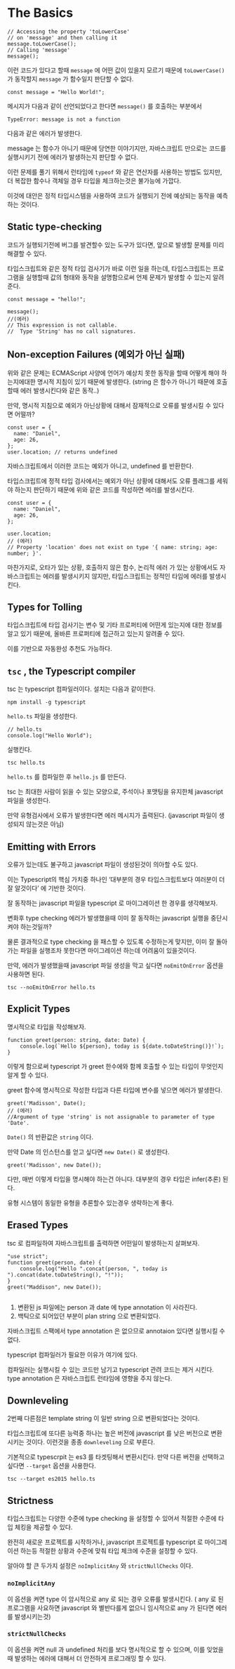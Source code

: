 # The Basics 

```tsx
// Accessing the property 'toLowerCase'
// on 'message' and then calling it
message.toLowerCase();
// Calling 'message'
message();
```

이런 코드가 있다고 할때 `message` 에 어떤 값이 있을지 모르기 때문에 `toLowerCase()` 가 동작할지 `message` 가 함수일지 판단할 수 없다. 

```tsx
const message = "Hello World!";
```

메시지가 다음과 같이 선언되었다고 한다면 `message()` 를 호출하는 부분에서 

```tsx
TypeError: message is not a function
```

다음과 같은 에러가 발생한다.

message 는 함수가 아니기 때문에 당연한 이야기지만, 자바스크립트 만으로는 코드를 실행시키기 전에 에러가 발생하는지 판단할 수 없다. 

이런 문제를 풀기 위해서 런타임에 `typeof` 와 같은 연산자를 사용하는 방법도 있지만, 더 복잡한 함수나 객체일 경우 타입을 체크하는것은 불가능에 가깝다. 

이것에 대안은 정적 타입시스템을 사용하여 코드가 실행되기 전에 예상되는 동작을 예측하는 것이다. 

## Static type-checking

코드가 실행되기전에 버그를 발견할수 있는 도구가 있다면, 앞으로 발생할 문제를 미리 해결할 수 있다. 

타입스크립트와 같은 정적 타입 검사기가 바로 이런 일을 하는데, 타입스크립트는 프로그램을 실행할때 값의 형태와 동작을 설명함으로써 언제 문제가 발생할 수 있는지 알려준다. 

```tsx
const message = "hello!";
 
message();
//(에러)
// This expression is not callable.
//  Type 'String' has no call signatures.
```

## Non-exception Failures (예외가 아닌 실패)

위와 같은 문제는 ECMAScript 사양에 언어가 예상치 못한 동작을 할때 어떻게 해야 하는지에대한 명시적 지침이 있기 때문에 발생한다. (string 은 함수가 아니기 때문에 호출할때 에러 발생시킨다와 같은 동작..)

만약, 명시적 지침으로 예외가 아닌상황에 대해서 잠재적으로 오류를 발생시킬 수 있다면 어떨까? 

```tsx
const user = {
  name: "Daniel",
  age: 26,
};
user.location; // returns undefined
```

자바스크립트에서 이러한 코드는 예외가 아니고, undefined 를 반환한다. 

타입스크립트에 정적 타입 검사에서는 예외가 아닌 상황에 대해서도 오류 플래그를 세워야 하는지 판단하기 때문에 위와 같은 코드를 작성하면 에러를 발생시킨다. 

```tsx
const user = {
  name: "Daniel",
  age: 26,
};
 
user.location;
// (에러)
// Property 'location' does not exist on type '{ name: string; age: number; }'.
```

마찬가지로, 오타가 있는 상황, 호출하지 않은 함수, 논리적 에러 가 있는 상황에서도 자바스크립트는 에러를 발생시키지 않지만, 타입스크립트는 정적인 타임에 에러를 발생시킨다. 

## Types for Tolling

타입스크립트에 타입 검사기는 변수 및 기타 프로퍼티에 어떤게 있는지에 대한 정보를 알고 있기 때문에, 올바른 프로퍼티에 접근하고 있는지 알려줄 수 있다.

이를 기반으로 자동완성 추천도 가능하다. 

## `tsc` , the Typescript compiler

tsc 는 typescript 컴파일러이다. 설치는 다음과 같이한다. 

```tsx
npm install -g typescript
```

`hello.ts` 파일을 생성한다. 

```tsx
// hello.ts
console.log("Hello World");
```

실행킨다.

```tsx
tsc hello.ts
```

`hello.ts` 를 컴파일한 후 `hello.js` 를 만든다. 

tsc 는 최대한 사람이 읽을 수 있는 모양으로, 주석이나 포맷팅을 유지한체 javascript 파일을 생성한다. 

만약 유형검사에서 오류가 발생한다면 에러 메시지가 출력된다. (javascript 파일이 생성되지 않는것은 아님)

## Emitting with Errors

오류가 있는데도 불구하고 javascript 파일이 생성된것이 의아할 수도 있다. 

이는 Typescript의 핵심 가치중 하나인 ‘대부분의 경우 타입스크립트보다 여러분이 더 잘 알것이다’ 에 기반한 것이다. 

잘 동작하는 javascript 파일을 typescript 로 마이그레이션 한 경우를 생각해보자. 

변화후 type checking 에러가 발생했을때 이미 잘 동작하는 javascript 실행을 중단시켜야 하는것일까? 

물론 결과적으로 type checking 을 패스할 수 있도록 수정하는게 맞지만, 이미 잘 돌아가는 파일을 실행조차 못한다면 마이그레이션 하는데 어려움이 있을것이다. 

만약, 에러가 발생했을때 javascript 파일 생성을 막고 싶다면 `noEmitOnError` 옵션을 사용하면 된다.

```tsx
tsc --noEmitOnError hello.ts
```

## Explicit Types

명시적으로 타입을 작성해보자.

```tsx
function greet(person: string, date: Date) {
	console.log(`Hello ${person}, today is ${date.toDateString()}!`);
}
```

이렇게 함으로써 typescript 가 greet 한수에와 함께 호출할 수 있는 타입이 무엇인지 알게 할 수 있다.

greet 함수에 명시적으로 작성한 타입과 다른 타입에 변수를 넣으면 에러가 발생한다.

```tsx
greet('Madisson', Date(); 
// (에러) 
//Argument of type 'string' is not assignable to parameter of type 'Date'.
```

`Date()` 의 반환값은 `string` 이다. 

만약 Date 의 인스턴스를 얻고 싶다면 `new Date()` 로 생성한다.

```tsx
greet('Madisson', new Date());
```

다만, 매번 이렇게 타입을 명시해야 하는건 아니다. 대부분의 경우 타입은 infer(추론) 된다. 

유형 시스템이 동일한 유형을 추론할수 있는경우 생략하는게 좋다. 

## Erased Types

tsc 로 컴파일하여 자바스크립트를 출력하면 어떤일이 발생하는지 살펴보자.

```tsx
"use strict";
function greet(person, date) {
    console.log("Hello ".concat(person, ", today is ").concat(date.toDateString(), "!"));
}
greet("Maddison", new Date());
 
```

1. 변환된 js 파일에는 person 과 date 에 type annotation 이 사라진다.
2. 백틱으로 되어있던 부분이 plan string 으로 변환되었다. 

자바스크립트 스팩에서 type annotation 은 없으므로 annotaion 있다면 실행시킬 수 없다. 

typescript 컴파일러가 필요한 이유가 여기에 있다. 

컴파일러는 실행시킬 수 있는 코드만 남기고 typescript 관려 코드는 제거 시킨다. type annotation 은 자바스크립트 런타임에 영향을 주지 않는다. 

## Downleveling

2번째 다른점은 template string 이 일반 string 으로 변환되었다는 것이다. 

타입스크립트에 또다른 능력중 하나는 높은 버전에 javascript 를 낮은 버전으로 변환 시키는 것이다. 이런것을 종종 `downleveling` 으로 부른다. 

기본적으로 typescrpit 는 es3 를 타겟팅해서 변환시킨다. 만약 다른 버전을 선택하고 싶다면 `--target` 옵션을 사용한다. 

```tsx
tsc --target es2015 hello.ts
```

## Strictness

타입스크립트는 다양한 수준에 type checking 을 설정할 수 있어서 적절한 수준에 타입 체킹을 제공할 수 있다. 

완전히 새로운 프로젝트를 시작하거나, javascript 프로젝트를 typescript 로 마이그레이션 하는등 적절한 상황과 수준에 맞춰 타입 체크에 수준을 설정할 수 있다. 

알아야 할 큰 두가지 설정은 `noImplicitAny` 와 `strictNullChecks` 이다.

### `noImplicitAny`

이 옵션을 켜면 type 이 암시적으로 any 로 되는 경우 오류를 발생시킨다. ( any 로 된 프로그램을 사요하면 javascript 와 별반다를게 없으니 임시적으로 any 가 된다면 에러를 발생시키는것) 

### `strictNullChecks`

이 옵션을 켜면 null 과 undefined 처리를 보다 명시적으로 할 수 있으며, 이를 잊었을때 발생하는 에러에 대해서 더 안전하게 프로그래밍 할 수 있다.